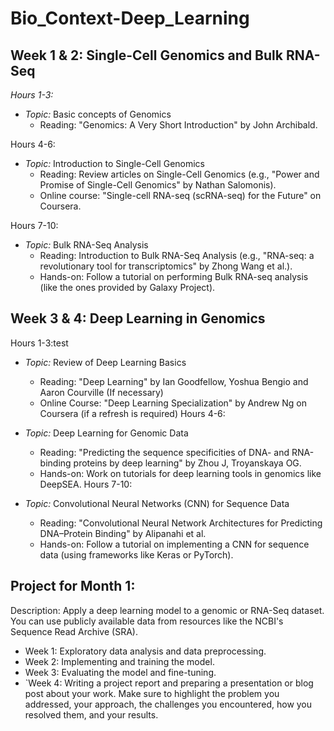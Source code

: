 # Bio_Context-Deep_Learning
## Week 1 & 2: Single-Cell Genomics and Bulk RNA-Seq
*Hours 1-3:*

* *Topic:* Basic concepts of Genomics  
    * Reading: "Genomics: A Very Short Introduction" by John Archibald.
  
Hours 4-6:

* *Topic:* Introduction to Single-Cell Genomics
    * Reading: Review articles on Single-Cell Genomics (e.g., "Power and Promise of Single-Cell Genomics" by Nathan Salomonis).
    * Online course: "Single-cell RNA-seq (scRNA-seq) for the Future" on Coursera.

Hours 7-10:

* *Topic:* Bulk RNA-Seq Analysis
    * Reading: Introduction to Bulk RNA-Seq Analysis (e.g., "RNA-seq: a revolutionary tool for transcriptomics" by Zhong Wang et al.).
    * Hands-on: Follow a tutorial on performing Bulk RNA-seq analysis (like the ones provided by Galaxy Project).
## Week 3 & 4: Deep Learning in Genomics
Hours 1-3:test

* *Topic:* Review of Deep Learning Basics
    * Reading: "Deep Learning" by Ian Goodfellow, Yoshua Bengio and Aaron Courville (If necessary)
    * Online Course: "Deep Learning Specialization" by Andrew Ng on Coursera (if a refresh is required)
Hours 4-6:

* *Topic:* Deep Learning for Genomic Data
    * Reading: "Predicting the sequence specificities of DNA- and RNA-binding proteins by deep learning" by Zhou J, Troyanskaya OG.
    * Hands-on: Work on tutorials for deep learning tools in genomics like DeepSEA.
Hours 7-10:

* *Topic:* Convolutional Neural Networks (CNN) for Sequence Data
    * Reading: "Convolutional Neural Network Architectures for Predicting DNA–Protein Binding" by Alipanahi et al.
    * Hands-on: Follow a tutorial on implementing a CNN for sequence data (using frameworks like Keras or PyTorch).

## Project for Month 1:

Description: Apply a deep learning model to a genomic or RNA-Seq dataset. You can use publicly available data from resources like the NCBI's Sequence Read Archive (SRA).
* Week 1: Exploratory data analysis and data preprocessing.
* Week 2: Implementing and training the model.
* Week 3: Evaluating the model and fine-tuning.
* `Week 4: Writing a project report and preparing a presentation or blog post about your work. Make sure to highlight the problem you addressed, your approach, the challenges you encountered, how you resolved them, and your results.